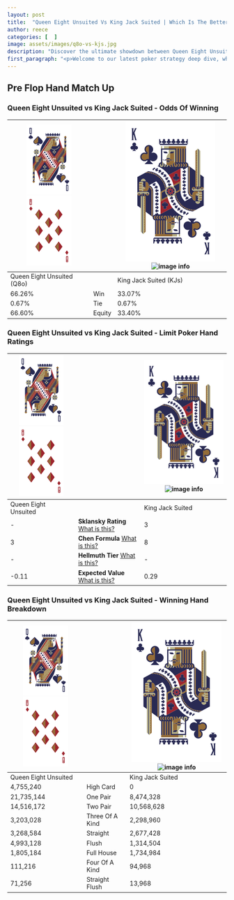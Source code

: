 ```yaml
---
layout: post
title:  "Queen Eight Unsuited Vs King Jack Suited | Which Is The Better Hand In Poker? A Complete Guide"
author: reece
categories: [  ]
image: assets/images/q8o-vs-kjs.jpg
description: "Discover the ultimate showdown between Queen Eight Unsuited and King Jack Suited in poker! Uncover the odds, strategies, and scenarios where one hand triumphs over the other. Get ready to up your poker game with this thrilling analysis."
first_paragraph: "<p>Welcome to our latest poker strategy deep dive, where we're pitting two distinct hands against each other in a high-stakes showdown: Queen Eight Unsuited vs King Jack Suited.</p><p>In the dynamic world of poker, every decision counts, and knowing which hand holds the upper hand is key to your success at the table.</p><p>In this article, we'll dissect these two hands, explore the scenarios where one dominates the other, and equip you with the knowledge to make strategic choices that can tip the odds in your favor.</p><p>Get ready to unravel the intriguing dynamics of these poker hands and elevate your game to new heights.</p>"
---
```




[comment]: # (sp0)

## Pre Flop Hand Match Up

<div class="table hand-ratings" markdown="1"> 



### Queen Eight Unsuited vs King Jack Suited - Odds Of Winning


    
| ![image info](assets/images/hand1/Q.png) ![image info](assets/images/hand1/8o.png) |  | ![image info](assets/images/hand2/K.png) ![image info](assets/images/hand2/Js.png) |
| -------- | -------- | -------- |
| Queen Eight Unsuited (Q8o) |  | King Jack Suited (KJs) |
| 66.26% | Win | 33.07% |
| 0.67% | Tie | 0.67% |
| 66.60% | Equity | 33.40% |




[comment]: # (sp1)



### Queen Eight Unsuited vs King Jack Suited - Limit Poker Hand Ratings


    
| ![image info](assets/images/hand1/Q.png) ![image info](assets/images/hand1/8o.png) |  | ![image info](assets/images/hand2/K.png) ![image info](assets/images/hand2/Js.png) |
| -------- | -------- | -------- |
| Queen Eight Unsuited |  | King Jack Suited |
| - | **Sklansky Rating** [What is this?](/sklansky-rating-explained) | 3 |
| 3 | **Chen Formula** [What is this?](/chen-formula-explained) | 8 |
| - | **Hellmuth Tier** [What is this?](/Hellmuth-tier-explained) | - |
| -0.11 | **Expected Value** [What is this?](/expected-value-explained) | 0.29 |




[comment]: # (sp2)



### Queen Eight Unsuited vs King Jack Suited - Winning Hand Breakdown


    
| ![image info](assets/images/hand1/Q.png) ![image info](assets/images/hand1/8o.png) |  | ![image info](assets/images/hand2/K.png) ![image info](assets/images/hand2/Js.png) |
| -------- | -------- | -------- |
| Queen Eight Unsuited |  | King Jack Suited |
| 4,755,240 | High Card | 0 |
| 21,735,144 | One Pair | 8,474,328 |
| 14,516,172 | Two Pair | 10,568,628 |
| 3,203,028 | Three Of A Kind | 2,298,960 |
| 3,268,584 | Straight | 2,677,428 |
| 4,993,128 | Flush | 1,314,504 |
| 1,805,184 | Full House | 1,734,984 |
| 111,216 | Four Of A Kind | 94,968 |
| 71,256 | Straight Flush | 13,968 |




[comment]: # (sp3)



</div>

[comment]: # (sp4)



[comment]: # (sp5)

